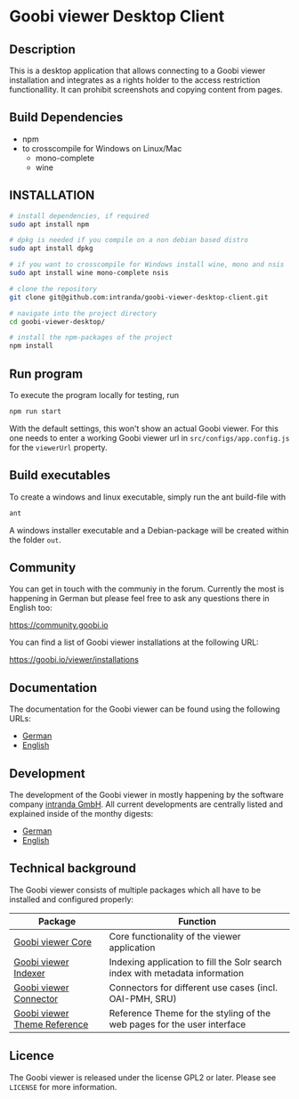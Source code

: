 # Goobi viewer Desktop Client


## Description
This is a desktop application that allows connecting to a Goobi viewer installation and integrates as a rights holder to the access restriction functionallity. It can prohibit screenshots and copying content from pages.


## Build Dependencies
* npm
* to crosscompile for Windows on Linux/Mac
  * mono-complete
  * wine


## INSTALLATION
```bash
# install dependencies, if required
sudo apt install npm

# dpkg is needed if you compile on a non debian based distro
sudo apt install dpkg

# if you want to crosscompile for Windows install wine, mono and nsis
sudo apt install wine mono-complete nsis

# clone the repository
git clone git@github.com:intranda/goobi-viewer-desktop-client.git

# navigate into the project directory
cd goobi-viewer-desktop/

# install the npm-packages of the project
npm install
```

## Run program
To execute the program locally for testing, run

```bash
npm run start
```

With the default settings, this won't show an actual Goobi viewer. For this one needs to enter a working Goobi viewer url in `src/configs/app.config.js` for the `viewerUrl` property.

## Build executables

To create a windows and linux executable, simply run the ant build-file with

```bash
ant
```
A windows installer executable and a Debian-package will be created within the folder `out`.





## Community
You can get in touch with the communiy in the forum. Currently the most is happening in German but please feel free to ask any questions there in English too:

https://community.goobi.io

You can find a list of Goobi viewer installations at the following URL:

https://goobi.io/viewer/installations


## Documentation
The documentation for the Goobi viewer can be found using the following URLs:

* [German](https://docs.intranda.com/goobi-viewer-de/)
* [English](https://docs.intranda.com/goobi-viewer-en/)


## Development
The development of the Goobi viewer in mostly happening by the software company [intranda GmbH](https://intranda.com). All current developments are centrally listed and explained inside of the monthy digests:

* [German](https://docs.intranda.com/goobi-viewer-digests-de/)
* [English](https://docs.intranda.com/goobi-viewer-digests-en/)


## Technical background
The Goobi viewer consists of multiple packages which all have to be installed and configured properly:

| Package                                                                                  | Function                                                                     |
| ------                                                                                   | ------                                                                       |
| [Goobi viewer Core](https://github.com/intranda/goobi-viewer-core)                       | Core functionality of the viewer application                                 |
| [Goobi viewer Indexer](https://github.com/intranda/goobi-viewer-indexer)                 | Indexing application to fill the Solr search index with metadata information |
| [Goobi viewer Connector](https://github.com/intranda/goobi-viewer-connector)             | Connectors for different use cases (incl. OAI-PMH, SRU)                      |
| [Goobi viewer Theme Reference](https://github.com/intranda/goobi-viewer-theme-reference) | Reference Theme for the styling of the web pages for the user interface      |


## Licence
The Goobi viewer is released under the license GPL2 or later.
Please see ``LICENSE`` for more information.

